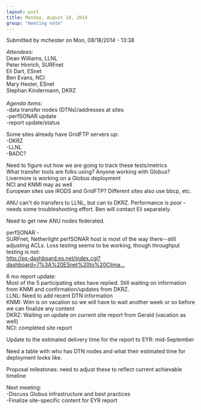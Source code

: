 ```yaml
---
layout: post
title: Monday, August 18, 2014
group: "meeting note"
---
```


<div id="content" class="column">
    <div class="section">
    <a id="main-content"></a>
        <div class="region region-content">
            <div id="block-system-main" class="block block-system">
                <div class="content">
                    <div id="node-43" class="node node-book node-full clearfix" about="/content/monday-august-18-2014" typeof="sioc:Item foaf:Document">
                        <span property="dc:title" content="Monday, August 18, 2014" class="rdf-meta element-hidden"></span><span property="sioc:num_replies" content="0" datatype="xsd:integer" class="rdf-meta element-hidden"></span>
                        <div class="meta submitted">
                            <span property="dc:date dc:created" content="2014-08-18T13:38:14-07:00" datatype="xsd:dateTime" rel="sioc:has_creator">Submitted by <span class="username" xml:lang="" about="/users/mchester" typeof="sioc:UserAccount" property="foaf:name" datatype="">mchester</span> on Mon, 08/18/2014 - 13:38</span>    
                        </div>
                        <div class="content clearfix">
                            <div class="field field-name-body field-type-text-with-summary field-label-hidden">
                                <div class="field-items">
                                    <div class="field-item even" property="content:encoded">
                                        <p><em>Attendees:</em><br>
                                            Dean Williams, LLNL<br>
                                            Peter Hinrich, SURFnet<br>
                                            Eli Dart, ESnet<br>
                                            Ben Evans, NCI<br>
                                            Mary Hester, ESnet<br>
                                            Stephan Kindermann, DKRZ<br>
                                            <br><em>Agenda items:</em><br>
                                            -data transfer nodes (DTNs)/addresses at sites<br>
                                            -perfSONAR update<br>
                                            -report update/status
                                        </p>
                                        <p>Some sites already have GridFTP servers up:<br>
                                            -DKRZ<br>
                                            -LLNL<br>
                                            -BADC?
                                        </p>
                                        <p>Need to figure out how we are going to track these tests/metrics<br>
                                            What transfer tools are folks using? Anyone working with Globus?<br>
                                            Livermore is working on a Globus deployment<br>
                                            NCI and KNMI may as well<br>
                                            European sites use iRODS and GridFTP?  Different sites also use bbcp, etc.
                                        </p>
                                        <p>ANU can't do transfers to LLNL, but can to DKRZ.  Performance is poor - needs some troubleshooting effort.  Ben will contact Eli separately.</p>
                                        <p>​Need to get new ANU nodes federated.</p>
                                        <p>perfSONAR -<br>
                                            SURFnet, Netherlight perfSONAR host is most of the way there--still adjusting ACLs.  Loss testing seems to be working, though throughput testing is not:<br><a href="http://ps-dashboard.es.net/index.cgi?dashboard=7%3A%20ESnet%20to%20Climate%20Sites">http://ps-dashboard.es.net/index.cgi?dashboard=7%3A%20ESnet%20to%20Clima...</a>
                                        </p>
                                        <p>6 mo report update:<br>
                                            Most of the 5 participating sites have replied. Still waiting on information from KNMI and confirmation/updates from DKRZ.<br>
                                            LLNL: Need to add recent DTN information<br>
                                            KNMI: Wim is on vacation so we will have to wait another week or so before we can finalize any content<br>
                                            DKRZ: Waiting on update on current site report from Gerald (vacation as well)<br>
                                            NCI: completed site report 
                                        </p>
                                        <p>Update to the estimated delivery time for the report to EYR: mid-September</p>
                                        <p>Need a table with who has DTN nodes and what their estimated time for deployment looks like.</p>
                                        <p>Proposal milestones: need to adjust these to reflect current achievable timeline</p>
                                        <p>Next meeting:<br>
                                            -Discuss Globus infrastructure and best practices<br>
                                            -Finalize site-specific content for EYR report
                                        </p>
                                    </div>
                                </div>
                            </div>
                        </div>
                    </div>
                </div>
            </div>
        </div>
    </div>
</div>
